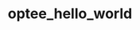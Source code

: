 ---
parent_project: optee
permalink: /engineering/projects/optee/optee_hello_world/
project_link_name: optee_hello_world
project_stats: 'true'
project_url: https://github.com/linaro-swg/hello_world
title: optee_hello_world
---